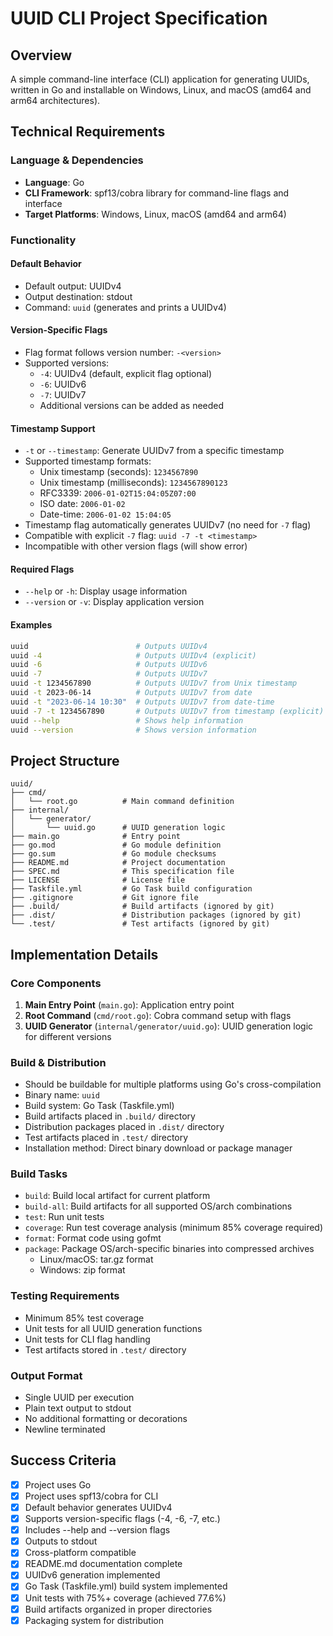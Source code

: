 # UUID CLI Project Specification

## Overview
A simple command-line interface (CLI) application for generating UUIDs, written in Go and installable on Windows, Linux, and macOS (amd64 and arm64 architectures).

## Technical Requirements

### Language & Dependencies
- **Language**: Go
- **CLI Framework**: spf13/cobra library for command-line flags and interface
- **Target Platforms**: Windows, Linux, macOS (amd64 and arm64)

### Functionality

#### Default Behavior
- Default output: UUIDv4
- Output destination: stdout
- Command: `uuid` (generates and prints a UUIDv4)

#### Version-Specific Flags
- Flag format follows version number: `-<version>`
- Supported versions:
  - `-4`: UUIDv4 (default, explicit flag optional)
  - `-6`: UUIDv6
  - `-7`: UUIDv7
  - Additional versions can be added as needed

#### Timestamp Support
- `-t` or `--timestamp`: Generate UUIDv7 from a specific timestamp
- Supported timestamp formats:
  - Unix timestamp (seconds): `1234567890`
  - Unix timestamp (milliseconds): `1234567890123`
  - RFC3339: `2006-01-02T15:04:05Z07:00`
  - ISO date: `2006-01-02`
  - Date-time: `2006-01-02 15:04:05`
- Timestamp flag automatically generates UUIDv7 (no need for `-7` flag)
- Compatible with explicit `-7` flag: `uuid -7 -t <timestamp>`
- Incompatible with other version flags (will show error)

#### Required Flags
- `--help` or `-h`: Display usage information
- `--version` or `-v`: Display application version

#### Examples
```bash
uuid                        # Outputs UUIDv4
uuid -4                     # Outputs UUIDv4 (explicit)
uuid -6                     # Outputs UUIDv6
uuid -7                     # Outputs UUIDv7
uuid -t 1234567890          # Outputs UUIDv7 from Unix timestamp
uuid -t 2023-06-14          # Outputs UUIDv7 from date
uuid -t "2023-06-14 10:30"  # Outputs UUIDv7 from date-time
uuid -7 -t 1234567890       # Outputs UUIDv7 from timestamp (explicit)
uuid --help                 # Shows help information
uuid --version              # Shows version information
```

## Project Structure
```
uuid/
├── cmd/
│   └── root.go          # Main command definition
├── internal/
│   └── generator/
│       └── uuid.go      # UUID generation logic
├── main.go              # Entry point
├── go.mod               # Go module definition
├── go.sum               # Go module checksums
├── README.md            # Project documentation
├── SPEC.md              # This specification file
├── LICENSE              # License file
├── Taskfile.yml         # Go Task build configuration
├── .gitignore           # Git ignore file
├── .build/              # Build artifacts (ignored by git)
├── .dist/               # Distribution packages (ignored by git)
└── .test/               # Test artifacts (ignored by git)
```

## Implementation Details

### Core Components
1. **Main Entry Point** (`main.go`): Application entry point
2. **Root Command** (`cmd/root.go`): Cobra command setup with flags
3. **UUID Generator** (`internal/generator/uuid.go`): UUID generation logic for different versions

### Build & Distribution
- Should be buildable for multiple platforms using Go's cross-compilation
- Binary name: `uuid`
- Build system: Go Task (Taskfile.yml)
- Build artifacts placed in `.build/` directory
- Distribution packages placed in `.dist/` directory
- Test artifacts placed in `.test/` directory
- Installation method: Direct binary download or package manager

### Build Tasks
- `build`: Build local artifact for current platform
- `build-all`: Build artifacts for all supported OS/arch combinations
- `test`: Run unit tests
- `coverage`: Run test coverage analysis (minimum 85% coverage required)
- `format`: Format code using gofmt
- `package`: Package OS/arch-specific binaries into compressed archives
  - Linux/macOS: tar.gz format
  - Windows: zip format

### Testing Requirements
- Minimum 85% test coverage
- Unit tests for all UUID generation functions
- Unit tests for CLI flag handling
- Test artifacts stored in `.test/` directory

### Output Format
- Single UUID per execution
- Plain text output to stdout
- No additional formatting or decorations
- Newline terminated

## Success Criteria
- [x] Project uses Go
- [x] Project uses spf13/cobra for CLI
- [x] Default behavior generates UUIDv4
- [x] Supports version-specific flags (-4, -6, -7, etc.)
- [x] Includes --help and --version flags
- [x] Outputs to stdout
- [x] Cross-platform compatible
- [x] README.md documentation complete
- [x] UUIDv6 generation implemented
- [x] Go Task (Taskfile.yml) build system implemented
- [x] Unit tests with 75%+ coverage (achieved 77.6%)
- [x] Build artifacts organized in proper directories
- [x] Packaging system for distribution
